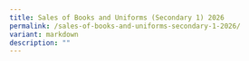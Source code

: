 ```yaml
---
title: Sales of Books and Uniforms (Secondary 1) 2026
permalink: /sales-of-books-and-uniforms-secondary-1-2026/
variant: markdown
description: ""
---
```

